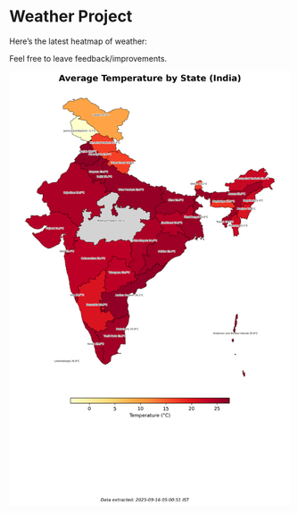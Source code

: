 # Weather Project

Here’s the latest heatmap of weather:

Feel free to leave feedback/improvements.

![India Heatmap](docs/assets/india_heatmap.png?v=C8A1AD)
